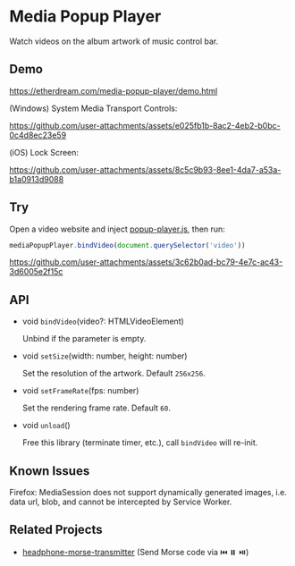 # Media Popup Player

Watch videos on the album artwork of music control bar.

## Demo

https://etherdream.com/media-popup-player/demo.html

(Windows) System Media Transport Controls:

https://github.com/user-attachments/assets/e025fb1b-8ac2-4eb2-b0bc-0c4d8ec23e59

(iOS) Lock Screen:

https://github.com/user-attachments/assets/8c5c9b93-8ee1-4da7-a53a-b1a0913d9088


## Try

Open a video website and inject [popup-player.js](popup-player.js), then run:

```js
mediaPopupPlayer.bindVideo(document.querySelector('video'))
```

https://github.com/user-attachments/assets/3c62b0ad-bc79-4e7c-ac43-3d6005e2f15c

## API

* void `bindVideo`(video?: HTMLVideoElement)

  Unbind if the parameter is empty.

* void `setSize`(width: number, height: number)

  Set the resolution of the artwork. Default `256x256`.

* void `setFrameRate`(fps: number)

  Set the rendering frame rate. Default `60`.

* void `unload`()

  Free this library (terminate timer, etc.), call `bindVideo` will re-init.


## Known Issues

Firefox: MediaSession does not support dynamically generated images, i.e. data url, blob, and cannot be intercepted by Service Worker.

## Related Projects

* [headphone-morse-transmitter](https://github.com/EtherDream/headphone-morse-transmitter) (Send Morse code via ⏮️ ⏸️ ⏯️)
